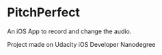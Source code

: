 # PitchPerfect
An iOS App to record and change the audio.

Project made on Udacity iOS Developer Nanodegree
